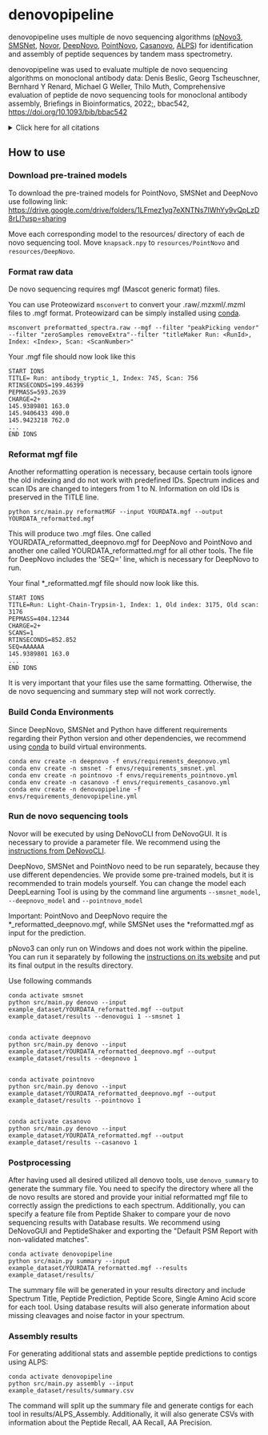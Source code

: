 # denovopipeline

denovopipeline uses multiple de novo sequencing algorithms ([pNovo3](http://pfind.ict.ac.cn/software/pNovo/index.html), [SMSNet](https://github.com/cmb-chula/SMSNet/tree/master#readme), [Novor](https://github.com/compomics/denovogui), [DeepNovo](https://github.com/nh2tran/DeepNovo), [PointNovo](https://github.com/volpato30/PointNovo), [Casanovo](https://github.com/Noble-Lab/casanovo), [ALPS](https://github.com/nh2tran/DeepNovo/blob/PNAS/Antibody/ALPS.jar)) for identification and assembly of peptide sequences by tandem mass spectrometry.

denovopipeline was used to evaluate multiple de novo sequencing algorithms on monoclonal antibody data:
Denis Beslic, Georg Tscheuschner, Bernhard Y Renard, Michael G Weller, Thilo Muth, Comprehensive evaluation of peptide de novo sequencing tools for monoclonal antibody assembly, Briefings in Bioinformatics, 2022;, bbac542, https://doi.org/10.1093/bib/bbac542


<details><summary>Click here for all citations </summary>

  * Novor:
    * Ma B. (2015). Novor: real-time peptide de novo sequencing software. Journal of the American Society for Mass Spectrometry, 26(11), 1885–1894. https://doi.org/10.1007/s13361-015-1204-0

  * pNovo 3:
    * Yang, H., Chi, H., Zeng, W. F., Zhou, W. J., & He, S. M. (2019). pNovo 3: precise de novo peptide sequencing using a learning-to-rank framework. Bioinformatics (Oxford, England), 35(14), i183–i190. https://doi.org/10.1093/bioinformatics/btz366

  * DeepNovo:
    * Tran, N. H., Zhang, X., Xin, L., Shan, B., & Li, M. (2017). De novo peptide sequencing by deep learning. Proceedings of the National Academy of Sciences of the United States of America, 114(31), 8247–8252. https://doi.org/10.1073/pnas.1705691114

  * SMSNet:
    * Karunratanakul, K., Tang, H. Y., Speicher, D. W., Chuangsuwanich, E., & Sriswasdi, S. (2019). Uncovering Thousands of New Peptides with Sequence-Mask-Search Hybrid De Novo Peptide Sequencing Framework. Molecular & cellular proteomics : MCP, 18(12), 2478–2491. https://doi.org/10.1074/mcp.TIR119.001656

  * PointNovo: 
    * Qiao, R., Tran, N.H., Xin, L. et al. Computationally instrument-resolution-independent de novo peptide sequencing for high-resolution devices. Nat Mach Intell 3, 420–425 (2021). https://doi.org/10.1038/s42256-021-00304-3
  
  * Casanovo:
    * Yilmaz, M., Fondrie, W. E., Bittremieux, W., Oh, S. & Noble, W. S. De novo mass spectrometry peptide sequencing with a transformer model. in Proceedings of the 39th International Conference on Machine Learning - ICML '22 vol. 162 25514–25522 (PMLR, 2022). https://proceedings.mlr.press/v162/yilmaz22a.html

  * ALPS:
    * Tran, N. H., Rahman, M. Z., He, L., Xin, L., Shan, B., & Li, M. (2016). Complete De Novo Assembly of Monoclonal Antibody Sequences. Scientific reports, 6, 31730. https://doi.org/10.1038/srep31730
</details>

## How to use

### Download pre-trained models
To download the pre-trained models for PointNovo, SMSNet and DeepNovo use following link:
https://drive.google.com/drive/folders/1LFmez1yq7eXNTNs7IWhYy9vQpLzD8rLI?usp=sharing

Move each corresponding model to the resources/ directory of each de novo sequencing tool.
Move `knapsack.npy` to `resources/PointNovo` and `resources/DeepNovo`.

### Format raw data

De novo sequencing requires mgf (Mascot generic format) files.

You can use Proteowizard `msconvert` to convert your .raw/.mzxml/.mzml files to .mgf format. Proteowizard can be simply installed using [conda](https://anaconda.org/bioconda/proteowizard).

`msconvert preformatted_spectra.raw --mgf --filter "peakPicking vendor" --filter "zeroSamples removeExtra"--filter "titleMaker Run: <RunId>, Index: <Index>, Scan: <ScanNumber>"`

Your .mgf file should now look like this
```
START IONS
TITLE= Run: antibody_tryptic_1, Index: 745, Scan: 756
RTINSECONDS=199.46399
PEPMASS=593.2639
CHARGE=2+
145.9389801 163.0
145.9406433 490.0
145.9423218 762.0
...
END IONS
```

### Reformat mgf file
Another reformatting operation is necessary, because certain tools ignore the old indexing and do not work with predefined
IDs. Spectrum indices and scan IDs are changed to integers from 1 to N. Information on old IDs is preserved in the TITLE line.

`python src/main.py reformatMGF --input YOURDATA.mgf --output YOURDATA_reformatted.mgf`

This will produce two .mgf files. One called YOURDATA_reformatted_deepnovo.mgf for DeepNovo and PointNovo and another one called YOURDATA_reformatted.mgf for all other tools. The file for DeepNovo includes the 'SEQ=' line, which is necessary for DeepNovo to run.

Your final *_reformatted.mgf file should now look like this.
```
START IONS
TITLE=Run: Light-Chain-Trypsin-1, Index: 1, Old index: 3175, Old scan: 3176
PEPMASS=404.12344
CHARGE=2+
SCANS=1
RTINSECONDS=852.852
SEQ=AAAAAA
145.9389801 163.0
...
END IONS
```
It is very important that your files use the same formatting. Otherwise, the de novo sequencing and summary step will not work correctly.


### Build Conda Environments

Since DeepNovo, SMSNet and Python have different requirements regarding their Python version and other dependencies, we recommend
using [conda](https://docs.anaconda.com/anaconda/install/) to build virtual environments.
```
conda env create -n deepnovo -f envs/requirements_deepnovo.yml
conda env create -n smsnet -f envs/requirements_smsnet.yml
conda env create -n pointnovo -f envs/requirements_pointnovo.yml
conda env create -n casanovo -f envs/requirements_casanovo.yml
conda env create -n denovopipeline -f envs/requirements_denovopipeline.yml
```

### Run de novo sequencing tools

Novor will be executed by using DeNovoCLI from DeNovoGUI. It is necessary to provide a parameter file. We recommend using the [instructions from DeNovoCLI](https://github.com/compomics/denovogui/wiki/IdentificationParametersCLI).

DeepNovo, SMSNet and PointNovo need to be run separately, because they use different dependencies. We provide some pre-trained models, but it is recommended to train models yourself. You can change the model each DeepLearning Tool is using by the command line arguments `--smsnet_model`, `--deepnovo_model` and `--pointnovo_model`

Important: PointNovo and DeepNovo require the *_reformatted_deepnovo.mgf, while SMSNet uses the *reformatted.mgf as input for the prediction. 

pNovo3 can only run on Windows and does not work within the pipeline. You can run it separately by following the [instructions on its website](http://pfind.ict.ac.cn/software/pNovo/index.html) and put its final output in the results directory.

Use following commands
```
conda activate smsnet
python src/main.py denovo --input example_dataset/YOURDATA_reformatted.mgf --output example_dataset/results --denovogui 1 --smsnet 1


conda activate deepnovo
python src/main.py denovo --input example_dataset/YOURDATA_reformatted_deepnovo.mgf --output example_dataset/results --deepnovo 1


conda activate pointnovo
python src/main.py denovo --input example_dataset/YOURDATA_reformatted_deepnovo.mgf --output example_dataset/results --pointnovo 1


conda activate casanovo
python src/main.py denovo --input example_dataset/YOURDATA_reformatted.mgf --output example_dataset/results --casanovo 1
```

### Postprocessing

After having used all desired utilized all denovo tools, use `denovo_summary` to generate the summary file. 
You need to specify the directory where all the de novo results are stored and provide your initial reformatted mgf file to correctly assign the predictions to each spectrum. Additionally, you can specify a feature file from Peptide Shaker to compare your de novo sequencing results with Database results. We recommend using DeNovoGUI and PeptideShaker and exporting the "Default PSM Report with non-validated matches".

``` 
conda activate denovopipeline
python src/main.py summary --input example_dataset/YOURDATA_reformatted.mgf --results example_dataset/results/
```

The summary file will be generated in your results directory and include Spectrum Title, Peptide Prediction, Peptide Score, Single Amino Acid score for each tool. Using database results will also generate information about missing cleavages and noise factor in your spectrum. 


### Assembly results

For generating additional stats and assemble peptide predictions to contigs using ALPS:

```
conda activate denovopipeline
python src/main.py assembly --input example_dataset/results/summary.csv
```
The command will split up the summary file and generate contigs for each tool in results/ALPS_Assembly. Additionally, it will also generate CSVs with information about the Peptide Recall, AA Recall, AA Precision.
